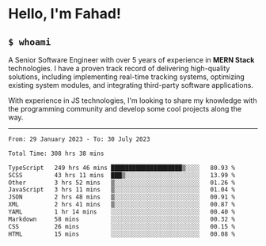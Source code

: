 <h1>Hello, I'm Fahad!</h1>

<h2><code>$ whoami</code></h2>

A Senior Software Engineer with over 5 years of experience in **MERN Stack** technologies. I have a proven track record of delivering high-quality solutions, including implementing real-time tracking systems, optimizing existing system modules, and integrating third-party software applications.

With experience in JS technologies, I'm looking to share my knowledge with the programming community and develop some cool projects along the way.

---

<!--START_SECTION:waka-->

```txt
From: 29 January 2023 - To: 30 July 2023

Total Time: 308 hrs 38 mins

TypeScript   249 hrs 46 mins ████████████████████▒░░░░   80.93 %
SCSS         43 hrs 11 mins  ███▒░░░░░░░░░░░░░░░░░░░░░   13.99 %
Other        3 hrs 52 mins   ▒░░░░░░░░░░░░░░░░░░░░░░░░   01.26 %
JavaScript   3 hrs 11 mins   ▒░░░░░░░░░░░░░░░░░░░░░░░░   01.04 %
JSON         2 hrs 48 mins   ▒░░░░░░░░░░░░░░░░░░░░░░░░   00.91 %
XML          2 hrs 41 mins   ▒░░░░░░░░░░░░░░░░░░░░░░░░   00.87 %
YAML         1 hr 14 mins    ░░░░░░░░░░░░░░░░░░░░░░░░░   00.40 %
Markdown     58 mins         ░░░░░░░░░░░░░░░░░░░░░░░░░   00.32 %
CSS          26 mins         ░░░░░░░░░░░░░░░░░░░░░░░░░   00.15 %
HTML         15 mins         ░░░░░░░░░░░░░░░░░░░░░░░░░   00.08 %
```

<!--END_SECTION:waka-->

<!--
**heyFahad/heyFahad** is a ✨ _special_ ✨ repository because its `README.md` (this file) appears on your GitHub profile.

Here are some ideas to get you started:

- 🔭 I’m currently working on ...
- 🌱 I’m currently learning ...
- 👯 I’m looking to collaborate on ...
- 🤔 I’m looking for help with ...
- 💬 Ask me about ...
- 📫 How to reach me: ...
- 😄 Pronouns: ...
- ⚡ Fun fact: ...
-->
